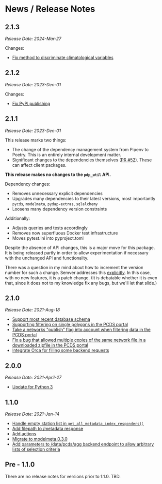 # News / Release Notes

## 2.1.3

*Release Date: 2024-Mar-27*

Changes:
- [Fix method to discriminate climatological variables](https://github.com/pacificclimate/pdp_util/pull/55)

## 2.1.2

*Release Date: 2023-Dec-01*

Changes:
- [Fix PyPI publishing](https://github.com/pacificclimate/pdp_util/pull/54)

## 2.1.1

*Release Date: 2023-Dec-01*

This release marks two things:
- The change of the dependency management system from Pipenv to Poetry. This is an entirely internal development matter.
- Significant changes to the dependencies themselves ([PR #52](https://github.com/pacificclimate/pdp_util/pull/52)). These can affect client packages.

**This release makes no changes to the `pdp_util` API.**

Dependency changes:
- Removes unnecessary explicit dependencies
- Upgrades many dependencies to their latest versions, most importantly `pycds`, `modelmeta`, `pydap-extras`, `sqlalchemy`
- Loosens many dependency version constraints

Additionally:
- Adjusts queries and tests accordingly
- Removes now superfluous Docker test infrastructure
- Moves pytest.ini into pyproject.toml 

Despite the absence of API changes, this is a major move for this package. It is being released partly in order to allow experimentation if necessary with the unchanged API and functionality.

There was a question in my mind about how to increment the version number for
such a change. Semver addresses this [explicitly](https://semver.org/#what-should-i-do-if-i-update-my-own-dependencies-without-changing-the-public-api). In this case, with no new features, it is a patch change. (It is debatable whether it is even that, since it does not to my knowledge fix any bugs, but we'll let that slide.)

## 2.1.0

*Release Date: 2021-Aug-18*

- [Support most recent database schema](https://github.com/pacificclimate/pdp_util/pull/37)
- [Supporting filtering on single polygons in the PCDS portal](https://github.com/pacificclimate/pdp_util/commit/ec4689d05f80df4719e96d91c543dbb0126f492d)
- [Take a networks "publish" flag into account when filtering data in the PCDS portal](https://github.com/pacificclimate/pdp_util/commit/53eca28b59cb9b22205bed02a3299a9fde948032)
- [Fix a bug that allowed multiple copies of the same network file in a downloaded zipfile in the PCDS portal](https://github.com/pacificclimate/pdp_util/commit/7ed607c6ebb09651e521c6fb3419bfa5420b7df1)
- [Integrate Orca for filling some backend requests](https://github.com/pacificclimate/pdp_util/pull/29)

## 2.0.0

*Release Date: 2021-April-27*

- [Update for Python 3](https://github.com/pacificclimate/pdp_util/pull/31)

## 1.1.0

*Release Date: 2021-Jan-14*

- [Handle empty station list in `get_all_metadata_index_responders()`](https://github.com/pacificclimate/pdp_util/pull/25)
- [Add filepath to /metadata response](https://github.com/pacificclimate/pdp_util/pull/23)
- [Add actions](https://github.com/pacificclimate/pdp_util/pull/18)
- [Migrate to modelmeta 0.3.0](https://github.com/pacificclimate/pdp_util/pull/16)
- [Add parameters to /data/pcds/agg backend endpoint to allow arbitrary lists of selection criteria](https://github.com/pacificclimate/pdp_util/pull/11)

## Pre - 1.1.0

There are no release notes for versions prior to 1.1.0. TBD.
